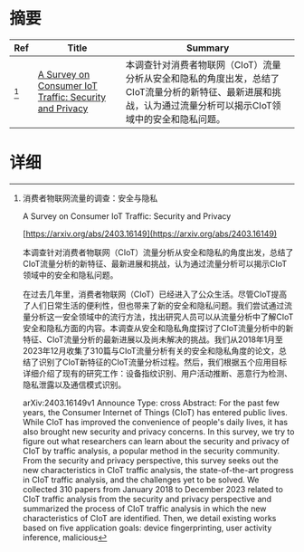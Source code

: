 # 摘要

| Ref | Title | Summary |
| --- | --- | --- |
| [^1] | [A Survey on Consumer IoT Traffic: Security and Privacy](https://arxiv.org/abs/2403.16149) | 本调查针对消费者物联网（CIoT）流量分析从安全和隐私的角度出发，总结了CIoT流量分析的新特征、最新进展和挑战，认为通过流量分析可以揭示CIoT领域中的安全和隐私问题。 |

# 详细

[^1]: 消费者物联网流量的调查：安全与隐私

    A Survey on Consumer IoT Traffic: Security and Privacy

    [https://arxiv.org/abs/2403.16149](https://arxiv.org/abs/2403.16149)

    本调查针对消费者物联网（CIoT）流量分析从安全和隐私的角度出发，总结了CIoT流量分析的新特征、最新进展和挑战，认为通过流量分析可以揭示CIoT领域中的安全和隐私问题。

    

    在过去几年里，消费者物联网（CIoT）已经进入了公众生活。尽管CIoT提高了人们日常生活的便利性，但也带来了新的安全和隐私问题。我们尝试通过流量分析这一安全领域中的流行方法，找出研究人员可以从流量分析中了解CIoT安全和隐私方面的内容。本调查从安全和隐私角度探讨了CIoT流量分析中的新特征、CIoT流量分析的最新进展以及尚未解决的挑战。我们从2018年1月至2023年12月收集了310篇与CIoT流量分析有关的安全和隐私角度的论文，总结了识别了CIoT新特征的CIoT流量分析过程。然后，我们根据五个应用目标详细介绍了现有的研究工作：设备指纹识别、用户活动推断、恶意行为检测、隐私泄露以及通信模式识别。

    arXiv:2403.16149v1 Announce Type: cross  Abstract: For the past few years, the Consumer Internet of Things (CIoT) has entered public lives. While CIoT has improved the convenience of people's daily lives, it has also brought new security and privacy concerns. In this survey, we try to figure out what researchers can learn about the security and privacy of CIoT by traffic analysis, a popular method in the security community. From the security and privacy perspective, this survey seeks out the new characteristics in CIoT traffic analysis, the state-of-the-art progress in CIoT traffic analysis, and the challenges yet to be solved. We collected 310 papers from January 2018 to December 2023 related to CIoT traffic analysis from the security and privacy perspective and summarized the process of CIoT traffic analysis in which the new characteristics of CIoT are identified. Then, we detail existing works based on five application goals: device fingerprinting, user activity inference, malicious
    

